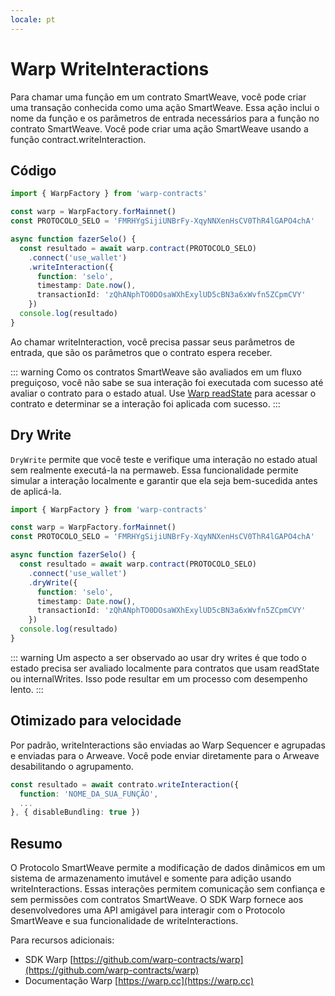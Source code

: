 ```yaml
---
locale: pt
---
```

# Warp WriteInteractions

Para chamar uma função em um contrato SmartWeave, você pode criar uma transação conhecida como uma ação SmartWeave. Essa ação inclui o nome da função e os parâmetros de entrada necessários para a função no contrato SmartWeave. Você pode criar uma ação SmartWeave usando a função contract.writeInteraction.

## Código

```ts
import { WarpFactory } from 'warp-contracts'

const warp = WarpFactory.forMainnet()
const PROTOCOLO_SELO = 'FMRHYgSijiUNBrFy-XqyNNXenHsCV0ThR4lGAPO4chA'

async function fazerSelo() {
  const resultado = await warp.contract(PROTOCOLO_SELO)
    .connect('use_wallet')
    .writeInteraction({
      function: 'selo',
      timestamp: Date.now(),
      transactionId: 'zQhANphTO0DOsaWXhExylUD5cBN3a6xWvfn5ZCpmCVY'
    })
  console.log(resultado)
}
```

Ao chamar writeInteraction, você precisa passar seus parâmetros de entrada, que são os parâmetros que o contrato espera receber.

::: warning
Como os contratos SmartWeave são avaliados em um fluxo preguiçoso, você não sabe se sua interação foi executada com sucesso até avaliar o contrato para o estado atual. Use [Warp readState](./readstate.md) para acessar o contrato e determinar se a interação foi aplicada com sucesso.
:::

## Dry Write

`DryWrite` permite que você teste e verifique uma interação no estado atual sem realmente executá-la na permaweb. Essa funcionalidade permite simular a interação localmente e garantir que ela seja bem-sucedida antes de aplicá-la.

```ts
import { WarpFactory } from 'warp-contracts'

const warp = WarpFactory.forMainnet()
const PROTOCOLO_SELO = 'FMRHYgSijiUNBrFy-XqyNNXenHsCV0ThR4lGAPO4chA'

async function fazerSelo() {
  const resultado = await warp.contract(PROTOCOLO_SELO)
    .connect('use_wallet')
    .dryWrite({
      function: 'selo',
      timestamp: Date.now(),
      transactionId: 'zQhANphTO0DOsaWXhExylUD5cBN3a6xWvfn5ZCpmCVY'
    })
  console.log(resultado)
}
```

::: warning
Um aspecto a ser observado ao usar dry writes é que todo o estado precisa ser avaliado localmente para contratos que usam readState ou internalWrites. Isso pode resultar em um processo com desempenho lento.
:::

## Otimizado para velocidade

Por padrão, writeInteractions são enviadas ao Warp Sequencer e agrupadas e enviadas para o Arweave. Você pode enviar diretamente para o Arweave desabilitando o agrupamento.

```ts
const resultado = await contrato.writeInteraction({
  function: 'NOME_DA_SUA_FUNÇÃO',
  ...
}, { disableBundling: true })
```

## Resumo

O Protocolo SmartWeave permite a modificação de dados dinâmicos em um sistema de armazenamento imutável e somente para adição usando writeInteractions. Essas interações permitem comunicação sem confiança e sem permissões com contratos SmartWeave. O SDK Warp fornece aos desenvolvedores uma API amigável para interagir com o Protocolo SmartWeave e sua funcionalidade de writeInteractions.

Para recursos adicionais:

* SDK Warp [https://github.com/warp-contracts/warp](https://github.com/warp-contracts/warp)
* Documentação Warp [https://warp.cc](https://warp.cc)